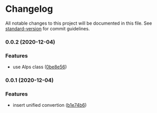 # Changelog

All notable changes to this project will be documented in this file. See [standard-version](https://github.com/conventional-changelog/standard-version) for commit guidelines.

### 0.0.2 (2020-12-04)


### Features

* use Alps class ([0be8e56](https://github.com/mmuller88/alps-unified-ts/commit/0be8e56263c458dca188f722bb831ada4a238b7c))

### 0.0.1 (2020-12-04)


### Features

* insert unified convertion ([b1e74b6](https://github.com/mmuller88/alps-unified-ts/commit/b1e74b6d95c0cc9442583b7381114eb9d4c97f56))
